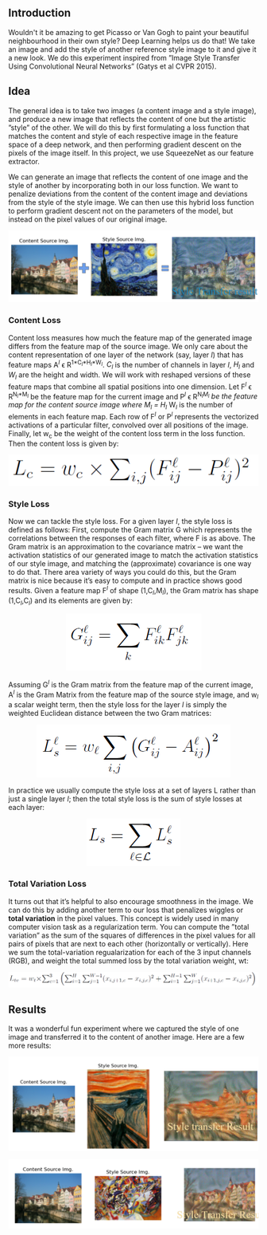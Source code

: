 ## Introduction
Wouldn't it be amazing to get Picasso or Van Gogh to paint your beautiful neighbourhood in their own style? Deep Learning helps us do that! We take an image and add the style of another reference style image to it and give it a new look. We do this experiment inspired from ”Image Style Transfer Using Convolutional Neural Networks” (Gatys et al CVPR 2015). 

## Idea
The general idea is to take two images (a content image and a style image), and produce a new image that reflects the content of one but the artistic ”style” of the other. We will do this by first formulating a loss function that matches the content and style of each respective image in the feature space of a deep network, and then performing gradient descent on the pixels of the image itself. In this project, we use SqueezeNet as our feature extractor.

We can generate an image that reflects the content of one image and the style of another by incorporating both in our loss function. We want to penalize deviations from the content of the content image and deviations from the style of the style image. We can then use this hybrid loss function to perform gradient descent not on the parameters of the model, but instead on the pixel values of our original image.

<p align="center">
<img src="https://github.com/svellaichamy3/Style_Transfer/blob/main/images/style3_wm.png" />
</p>



### Content Loss
Content loss measures how much the feature map of the generated image differs from the feature map of the source image. We only care about the content representation of one layer of the network (say, layer _l_) that has feature maps A<sup>_l_</sup> &#1013; R<sup>1*C<sub>_l_</sub>*H<sub>_l_</sub>*W<sub>_l_</sub></sup>. _C<sub>l</sub>_ is the number of channels in layer _l_, _H<sub>l</sub>_ and _W<sub>_l_</sub>_ are the height and width. We will work with reshaped versions of these feature maps that combine all spatial positions into one dimension. Let F<sup>_l_</sup> &#1013; R<sup>N<sub>_l_</sub>*M<sub>_l_</sub></sup> be the feature map for the current image and P<sup>_l_</sup> &#1013; R<sup>N<sub>_l_</sub>*M<sub>_l_</sub></sup> be the feature map for the content source image where M<sub>_l_</sub> = H<sub>_l_</sub>* W<sub>_l_</sub> is the number of elements in each feature map. Each row of F<sup>_l_</sup> or  P<sup>_l_</sup> represents the vectorized activations of a particular filter, convolved over all positions of the image. Finally, let w<sub>c</sub> be the weight of the content loss term in the loss function. Then the content loss is given by:</n>
<p align="center">
<img src="https://github.com/svellaichamy3/Style_Transfer/blob/main/images/contentlosseqn.PNG" />
</p>

### Style Loss
Now we can tackle the style loss. For a given layer _l_, the style loss is defined as follows:
First, compute the Gram matrix G which represents the correlations between the responses of each filter, where F is as above. The Gram matrix is an approximation to the covariance matrix – we want the activation statistics of our generated image to match the activation statistics of our style image, and matching the (approximate) covariance is one way to do that. There area variety of ways you could do this, but the Gram matrix is nice because it’s easy to compute and in practice shows good results. Given a feature map F<sup>_l_</sup> of shape (1,C<sub>_l_</sub>,M<sub>_l_</sub>), the Gram matrix has shape (1,C<sub>_l_</sub>,C<sub>_l_</sub>) and its elements are given by:

<p align="center">
<img src="https://github.com/svellaichamy3/Style_Transfer/blob/main/images/stylelosseqn1.PNG" />
</p>

Assuming G<sup>_l_</sup> is the Gram matrix from the feature map of the current image, A<sup>_l_</sup> is the Gram Matrix from the feature map of the source style image, and w<sub>_l_</sub> a scalar weight term, then the style loss for the layer _l_ is simply the weighted Euclidean distance between the two Gram matrices:

<p align="center">
<img src="https://github.com/svellaichamy3/Style_Transfer/blob/main/images/stylelosseqn2.PNG" />
</p>

In practice we usually compute the style loss at a set of layers L rather than just a single layer _l_; then the total style loss is the sum of style losses
at each layer:

<p align="center">
<img src="https://github.com/svellaichamy3/Style_Transfer/blob/main/images/stylelosseqn3.PNG" />
</p>

### Total Variation Loss
It turns out that it’s helpful to also encourage smoothness in the image. We can do this by adding another term to our loss that penalizes wiggles or **total variation** in the pixel values. This concept is widely used in many computer vision task as a regularization term. You can compute the ”total variation” as the sum of the squares of differences
in the pixel values for all pairs of pixels that are next to each other (horizontally or vertically). Here we sum the total-variation regualarization for each of the 3 input channels (RGB), and weight the total summed loss by the total variation weight, wt:

<p align="center">
<img src="https://github.com/svellaichamy3/Style_Transfer/blob/main/images/tvlosseqn.PNG" />
</p>

## Results
 It was a wonderful fun experiment where we captured the style of one image and transferred it to the content of another image. Here are a few more results:
 <p align="center">
<img src="https://github.com/svellaichamy3/Style_Transfer/blob/main/images/style2_wm.png" />
</p>

<p align="center">
<img src="https://github.com/svellaichamy3/Style_Transfer/blob/main/images/style1_wm.png" />
</p>
